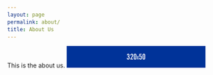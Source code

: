```yaml
---
layout: page
permalink: about/
title: About Us
---
```


This is the about us.
![](/images/320x50.png)